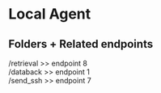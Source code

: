 # Local Agent
## Folders + Related endpoints
/retrieval >> endpoint 8 <br />
/databack >> endpoint 1 <br />
/send_ssh >> endpoint 7
